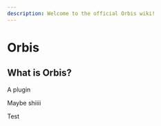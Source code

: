 ```yaml
---
description: Welcome to the official Orbis wiki!
---
```


# Orbis

## What is Orbis?

A plugin

Maybe shiiii

Test

